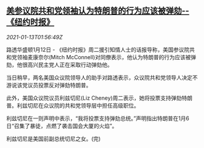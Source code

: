 <!--1610504600000-->
[美参议院共和党领袖认为特朗普的行为应该被弹劾--《纽约时报》](https://cn.reuters.com/article/usa-republicans-impeachment-comments-011-idCNKBS29I070)
------

<div><i>2021-01-13T01:56:49Z</i></div><p>路透华盛顿1月12日 - 《纽约时报》周二援引知情人士的话报导称，美国参议院共和党领袖麦康奈尔(Mitch McConnell)对同僚表示，他认为特朗普的行为应该被弹劾，他很高兴民主党人正在采取行动弹劾他。</p><p>当日稍早，两名美国众议院领导人的助手对路透表示，众议院共和党领导人决定不游说该党议员投票反对弹劾特朗普。</p><p>此外，美国众议院议员利兹切尼(Liz Cheney)周二表示，她将投票支持弹劾特朗普。利兹切尼在众议院的共和党领导层中担任高级职位。</p><p>利兹切尼在一则声明中表示，“我将投票支持弹劾总统。”声明指出特朗普在1月6日“召集了暴徒，点燃了袭击国会大厦的火焰”。</p><p>利兹切尼是美国前副总统切尼之女。(完)</p>
